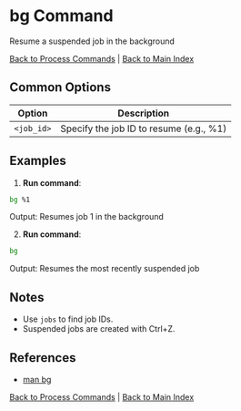 # bg Command

Resume a suspended job in the background

[Back to Process Commands](./index.md) | [Back to Main Index](../../README.md)

## Common Options

| Option | Description |
|--------|-------------|
| `<job_id>` | Specify the job ID to resume (e.g., %1) |

## Examples
1. **Run command**:
```bash
bg %1
```
Output: Resumes job 1 in the background

2. **Run command**:
```bash
bg
```
Output: Resumes the most recently suspended job


## Notes
- Use `jobs` to find job IDs.
- Suspended jobs are created with Ctrl+Z.

## References
- [man bg](https://man7.org/linux/man-pages/man1/bg.1.html)

[Back to Process Commands](../index.md) | [Back to Main Index](../../README.md)